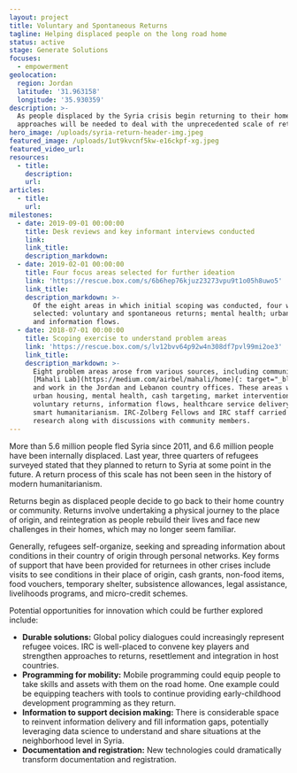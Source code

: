 ```yaml
---
layout: project
title: Voluntary and Spontaneous Returns
tagline: Helping displaced people on the long road home
status: active
stage: Generate Solutions
focuses:
  - empowerment
geolocation:
  region: Jordan
  latitude: '31.963158'
  longitude: '35.930359'
description: >-
  As people displaced by the Syria crisis begin returning to their homes, new
  approaches will be needed to deal with the unprecedented scale of returns.
hero_image: /uploads/syria-return-header-img.jpeg
featured_image: /uploads/1ut9kvcnf5kw-e16ckpf-xg.jpeg
featured_video_url:
resources:
  - title:
    description:
    url:
articles:
  - title:
    url:
milestones:
  - date: 2019-09-01 00:00:00
    title: Desk reviews and key informant interviews conducted
    link:
    link_title:
    description_markdown:
  - date: 2019-02-01 00:00:00
    title: Four focus areas selected for further ideation
    link: 'https://rescue.box.com/s/6b6hep76kjuz23273vpu9t1o05h8uwo5'
    link_title:
    description_markdown: >-
      Of the eight areas in which initial scoping was conducted, four were
      selected: voluntary and spontaneous returns; mental health; urban housing;
      and information flows.
  - date: 2018-07-01 00:00:00
    title: Scoping exercise to understand problem areas
    link: 'https://rescue.box.com/s/lv12bvv64p92w4n308df7pvl99mi2oe3'
    link_title:
    description_markdown: >-
      Eight problem areas arose from various sources, including community-driven
      [Mahali Lab](https://medium.com/airbel/mahali/home){: target="_blank"},
      and work in the Jordan and Lebanon country offices. These areas were:
      urban housing, mental health, cash targeting, market interventions,
      voluntary returns, information flows, healthcare service delivery, and
      smart humanitarianism. IRC-Zolberg Fellows and IRC staff carried out desk
      research along with discussions with community members.
---
```


More than 5.6 million people fled Syria since 2011, and 6.6 million people have been internally displaced. Last year, three quarters of refugees surveyed stated that they planned to return to Syria at some point in the future. A return process of this scale has not been seen in the history of modern humanitarianism.

Returns begin as displaced people decide to go back to their home country or community. Returns involve undertaking a physical journey to the place of origin, and reintegration as people rebuild their lives and face new challenges in their homes, which may no longer seem familiar.

Generally, refugees self-organize, seeking and spreading information about conditions in their country of origin through personal networks. Key forms of support that have been provided for returnees in other crises include visits to see conditions in their place of origin, cash grants, non-food items, food vouchers, temporary shelter, subsistence allowances, legal assistance, livelihoods programs, and micro-credit schemes.

Potential opportunities for innovation which could be further explored include:

* **Durable solutions:** Global policy dialogues could increasingly represent refugee voices. IRC is well-placed to convene key players and strengthen approaches to returns, resettlement and integration in host countries.
* **Programming for mobility:** Mobile programming could equip people to take skills and assets with them on the road home. One example could be equipping teachers with tools to continue providing early-childhood development programming as they return.
* **Information to support decision making:** There is considerable space to reinvent information delivery and fill information gaps, potentially leveraging data science to understand and share situations at the neighborhood level in Syria.
* **Documentation and registration:** New technologies could dramatically transform documentation and registration.